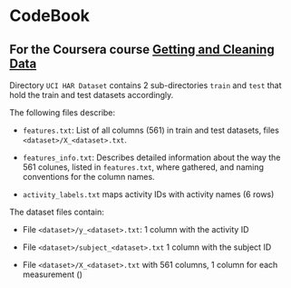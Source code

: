 # CodeBook

## For the Coursera course [Getting and Cleaning Data](https://www.coursera.org/course/getdata)

Directory `UCI HAR Dataset` contains 2 sub-directories `train` and `test` that
hold the train and test datasets accordingly.

The following files describe:

* `features.txt`: List of all columns (561) in train and test datasets, files `<dataset>/X_<dataset>.txt`.

* `features_info.txt`: Describes detailed information about the way the 561 colunes, 
listed in  `features.txt`, where gathered, and naming conventions for the column names.

* `activity_labels.txt` maps activity IDs with activity names (6 rows)

The dataset files contain:
* File `<dataset>/y_<dataset>.txt`: 1 column with the activity ID

* File `<dataset>/subject_<dataset>.txt` 1 column with the subject ID

* File `<dataset>/X_<dataset>.txt` with 561 columns, 1 column for each measurement ()
